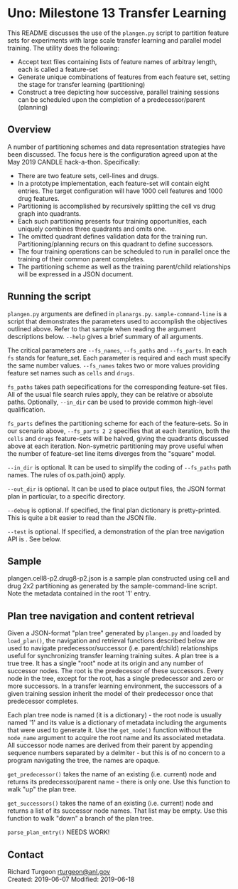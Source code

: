 # Uno: Milestone 13 Transfer Learning 
This README discusses the use of the `plangen.py` script to partition feature sets for experiments with large scale transfer learning and parallel model training. The utility does the following:

* Accept text files containing lists of feature names of arbitray length, each is called a feature-set
* Generate unique combinations of features from each feature set, setting the stage for transfer learning (partitioning)
* Construct a tree depicting how successive, parallel training sessions can be scheduled upon the completion of a predecessor/parent (planning) 

## Overview
A number of partitioning schemes and data representation strategies have been discussed. The focus here is the configuration agreed upon at the May 2019 CANDLE hack-a-thon. Specifically:

* There are two feature sets, cell-lines and drugs.
* In a prototype implementation, each feature-set will contain eight entries. The target configuration will have 1000 cell features and 1000 drug features.
* Partitioning is accomplished by recursively splitting the cell vs drug graph into quadrants. 
* Each such partitioning presents four training opportunities, each uniquely combines three quadrants and omits one. 
* The omitted quadrant defines validation data for the training run. Partitioning/planning recurs on this quadrant to define successors.
* The four training operations can be scheduled to run in parallel once the training of their common parent completes.
* The partitioning scheme as well as the training parent/child relationships will be expressed in a JSON document.

## Running the script

`plangen.py` arguments are defined in `planargs.py`. `sample-command-line` is a script that demonstrates the parameters used to accomplish the objectives outlined above. Refer to that sample when reading the argument descriptions below. `--help` gives a brief summary of all arguments. 

The critical parameters are `--fs_names`, `--fs_paths` and `--fs_parts`. In each `fs` stands for feature_set. Each parameter is required and each must specify the same number values. `--fs_names` takes two or more values providing feature set names such as `cells` and `drugs`.

`fs_paths` takes path sepecifications for the corresponding feature-set files. All of the usual file search rules apply, they can be relative or absolute paths. Optionally, `--in_dir` can be used to provide common high-level qualification.  

`fs_parts` defines the partitioning scheme for each of the feature-sets. So in our scenario above, `--fs_parts 2 2` specifies that at each iteration, both the `cells` and `drugs` feature-sets will be halved, giving the quadrants discussed above at each iteration. Non-symetric partitioning may prove useful when the number of feature-set line items diverges from the "square" model. 

`--in_dir` is optional. It can be used to simplify the coding of `--fs_paths` path names. The rules of os.path.join() apply.

`--out_dir` is optional. It can be used to place output files, the JSON format plan in particular, to a specific directory.

`--debug` is optional. If specified, the final plan dictionary is pretty-printed. This is quite a bit easier to read than the JSON file.    

`--test` is optional. If specified, a demonstration of the plan tree navigation API is . See below.

## Sample

plangen.cell8-p2.drug8-p2.json is a sample plan constructed using cell and drug 2x2 partitioning as generated by the sample-command-line script. Note the metadata contained in the root '1' entry.

## Plan tree navigation and content retrieval

Given a JSON-format "plan tree"  generated by `plangen.py` and loaded by `load_plan()`, the navigation and retrieval functions described below are used to navigate predecessor/successor (i.e. parent/child) relationships useful for synchronizing transfer learning training suites. A plan tree is a true tree. It has a single "root" node at its origin and any number of successor nodes. The root is the predecessor of these successors. Every node in the tree, except for the root, has a single predecessor and zero or more successors. In a transfer learning environment, the successors of a given training session inherit the model of their predecessor once that predecessor completes.

Each plan tree node is named (it is a dictionary) - the root node is usually named '1' and its value is a dictionary of metadata including the arguments that were used to generate it. Use the `get_node()` function without the `node_name` argument to acquire the root name and its associated metadata. All successor node names are derived from their parent by appending sequence numbers separated by a delmiter - but this is of no concern to a program navigating the tree, the names are opaque.

`get_predecessor()` takes the name of an existing (i.e. current) node and returns its predecessor/parent name - there is only one. Use this function to walk "up" the plan tree.

`get_successors()` takes the name of an existing (i.e. current) node and returns a list of its successor node names. That list may be empty. Use this function to walk "down" a branch of the plan tree.

`parse_plan_entry()` NEEDS WORK!

## Contact

Richard Turgeon
<rturgeon@anl.gov>   
Created:  2019-06-07
Modified: 2019-06-18

